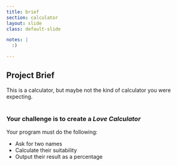 ```yaml
---
title: brief
section: calculator
layout: slide
class: default-slide

notes: |
  :)

---
```


## Project Brief

This is a calculator, but maybe not the kind of calculator you were expecting.
<br>
<br>

### Your challenge is to create a _Love Calculator_

Your program must do the following:

- Ask for two names
- Calculate their suitability
- Output their result as a percentage